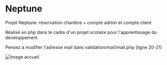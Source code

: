 # Neptune
Projet Neptune: réservation chambre + compte admin et compte client

Réalisé en php dans le cadre d'un projet scolaire pour l'apprentissage du développement

Pensez à modifier l'adresse mail dans validation/mail/mail.php (ligne 20-21)

![Image accueil](https://repository-images.githubusercontent.com/245979496/6ea27200-9073-11ea-9d31-37f5b756f8ee)
